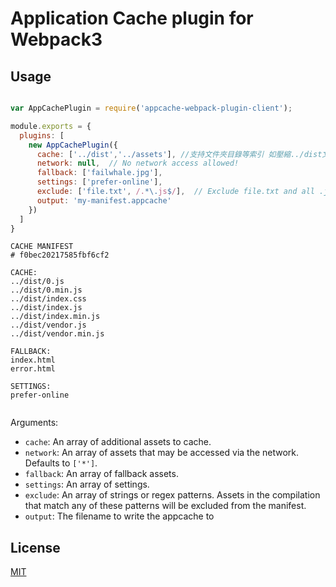 # Application Cache plugin for Webpack3

## Usage

```javascript

var AppCachePlugin = require('appcache-webpack-plugin-client');

module.exports = {
  plugins: [
    new AppCachePlugin({
      cache: ['../dist','../assets'], //支持文件夾目錄等索引 如壓縮../dist文件夾下目錄
      network: null,  // No network access allowed!
      fallback: ['failwhale.jpg'],
      settings: ['prefer-online'],
      exclude: ['file.txt', /.*\.js$/],  // Exclude file.txt and all .js files
      output: 'my-manifest.appcache'
    })
  ]
}
```

```
CACHE MANIFEST
# f0bec20217585fbf6cf2

CACHE:
../dist/0.js
../dist/0.min.js
../dist/index.css
../dist/index.js
../dist/index.min.js
../dist/vendor.js
../dist/vendor.min.js

FALLBACK:
index.html
error.html

SETTINGS:
prefer-online


```

Arguments:

* `cache`: An array of additional assets to cache.
* `network`: An array of assets that may be accessed via the network.
  Defaults to `['*']`.
* `fallback`: An array of fallback assets.
* `settings`: An array of settings.
* `exclude`: An array of strings or regex patterns. Assets in the compilation
that match any of these patterns will be excluded from the manifest.
* `output`: The filename to write the appcache to

## License

[MIT](http://www.opensource.org/licenses/mit-license.php)
